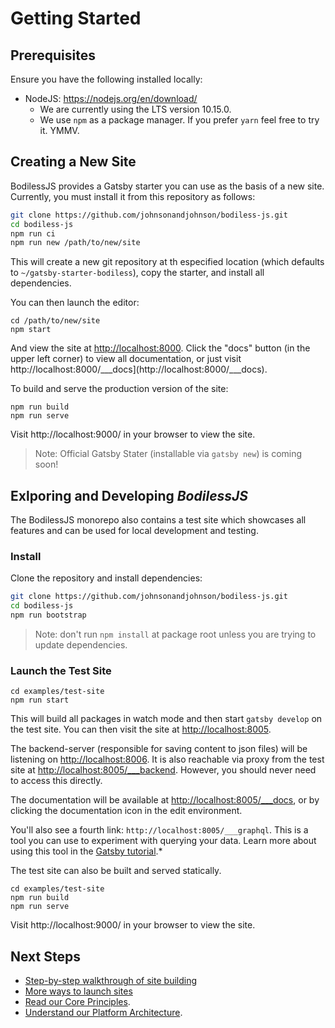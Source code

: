# Getting Started

## Prerequisites

Ensure you have the following installed locally:
- NodeJS: https://nodejs.org/en/download/ 
  - We are currently using the LTS version 10.15.0. 
  - We use `npm` as a package manager. If you prefer `yarn` feel free to try it. YMMV.

## Creating a New Site

BodilessJS provides a Gatsby starter you can use as the basis of a new site. Currently, you must
install it from this repository as follows:

```bash
git clone https://github.com/johnsonandjohnson/bodiless-js.git
cd bodiless-js
npm run ci
npm run new /path/to/new/site
```

This will create a new git repository at th especified location (which defaults
to `~/gatsby-starter-bodiless`), copy the starter, and install all dependencies.

You can then launch the editor:

```
cd /path/to/new/site
npm start
```

And view the site at [http://localhost:8000](http://localhost:8000). Click the
"docs" button (in the upper left corner) to view all documentation, or just
visit http://localhost:8000/___docs](http://localhost:8000/___docs).

To build and serve the production version of the site:

```
npm run build
npm run serve
```

Visit http://localhost:9000/ in your browser to view the site.

> Note: Official Gatsby Stater (installable via `gatsby new`) is coming soon!

## Exlporing and Developing *BodilessJS*

The BodilessJS monorepo also contains a test site which showcases all features and can
be used for local development and testing.

### Install

Clone the repository and install dependencies:

```bash
git clone https://github.com/johnsonandjohnson/bodiless-js.git
cd bodiless-js
npm run bootstrap
```
> Note: don't run `npm install` at package root unless you are trying to update dependencies.

### Launch the Test Site

```
cd examples/test-site
npm run start
```
This will build all packages in watch mode and then start `gatsby develop` on the test site.  You
can then visit the site at [http://localhost:8005](http://localhost:8005). 

The backend-server (responsible for saving content to json files) will be
listening on [http://localhost:8006](http://localhost:8006). It is also
reachable via proxy from the test site at
[http://localhost:8005/___backend](http://localhost:8005/___backend). However,
you should never need to access this directly.

The documentation will be available at
[http://localhost:8005/___docs](http://localhost:8005/___docs), or by clicking
the documentation icon in the edit environment.

You'll also see a fourth link: `http://localhost:8005/___graphql`. This is
a tool you can use to experiment with querying your data. Learn more about using
this tool in the
[Gatsby tutorial](https://www.gatsbyjs.org/tutorial/part-five/#introducing-graphiql).*

The test site can also be built and served statically.
```
cd examples/test-site
npm run build
npm run serve
```

Visit http://localhost:9000/ in your browser to view the site.

## Next Steps

- [Step-by-step walkthrough of site building](About/SiteBuildBasics)
- [More ways to launch sites](Development/LocalSites.md)
- [Read our Core Principles](About/CorePrinciples).
- [Understand our Platform Architecture](About/Development/Architecture).



